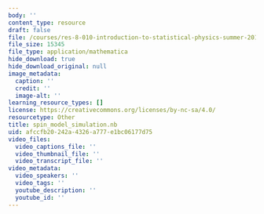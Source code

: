 ```yaml
---
body: ''
content_type: resource
draft: false
file: /courses/res-8-010-introduction-to-statistical-physics-summer-2018/spin_model_simulation.nb
file_size: 15345
file_type: application/mathematica
hide_download: true
hide_download_original: null
image_metadata:
  caption: ''
  credit: ''
  image-alt: ''
learning_resource_types: []
license: https://creativecommons.org/licenses/by-nc-sa/4.0/
resourcetype: Other
title: spin_model_simulation.nb
uid: afccfb20-242a-4326-a777-e1bc06177d75
video_files:
  video_captions_file: ''
  video_thumbnail_file: ''
  video_transcript_file: ''
video_metadata:
  video_speakers: ''
  video_tags: ''
  youtube_description: ''
  youtube_id: ''
---
```

